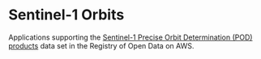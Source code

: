 # Sentinel-1 Orbits

Applications supporting the [Sentinel-1 Precise Orbit Determination (POD) products]()
data set in the Registry of Open Data on AWS.
